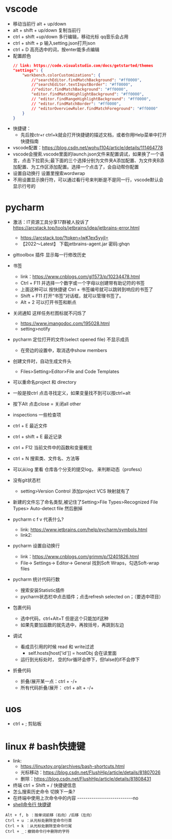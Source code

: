 # vscode
- 移动当前行 alt + up/down
- alt + shift + up/down 复制当前行
- ctrl + shift +up/down 多行编辑，移动光标 qq音乐会占用
- ctrl + shift + p 输入setting.json打开json
- ctrl + D 高亮选中的词，按enter能多点编辑
- 配置颜色
    ```json
    // link: https://code.visualstudio.com/docs/getstarted/themes
   	"settings": {
		"workbench.colorCustomizations": {
			//"searchEditor.findMatchBackground": "#ff0000",
			//"searchEditor.textInputBorder": "#ff0000",
			//"editor.findMatchBackground": "#ff0000",
			"editor.findMatchHighlightBackground": "#ff0000",
			// "editor.findRangeHighlightBackground": "#ff0000",
			// "editor.findMatchBorder": "#ff0000",
			// "editorOverviewRuler.findMatchForeground": "#ff0000"
		}
	}
    ```
- 快捷键：
	- 先后按ctr+r ctrl+k就会打开快捷键的描述文档，或者你用Help菜单中打开快捷指南
- vscode配置：https://blog.csdn.net/wohu1104/article/details/111464778
- vscode会搜索.vscode里面的launch.json文件来配置调试，如果换了一个语言，点击下拉箭头;最下面的三个选择分别为文件夹A添加配置、为文件夹B添加配置、为工作区添加配置。选择一个点击了，会自动帮你配置
- 设置自动换行 设置里搜索wordwrap
- 不用设置显示换行符，可以通过看行号来判断是不是同一行，vscode默认会显示行号的

# pycharm 
- 激活：IT资源工具分享17群被人投诉了 https://arcstack.top/tools/jetbrains/idea/jetbrains-error.html
	- https://arcstack.top/?token=lwK1ex5yyjI=
	- 【2022～Latest】 下载jetbrains-agent.jar 密码:ghqn

- gittoolbox 插件 显示每一行修改历史
- 书签
	- link：https://www.cnblogs.com/gl1573/p/10234478.html
	- Ctrl + F11 并选择一个数字或一个字母以创建带有助记符的书签 
	- 上面这种可以 按快捷键 Ctrl + 书签编号就可以跳转到响应的书签了
	- Shift + F11 打开“书签”对话框，就可以管理书签了。
	- Alt + 2 可以打开书签和断点
- 关闭通知 这样任务栏图标就不闪烁了
	- https://www.imangodoc.com/195028.html
	- setting>notify
- pycharm 定位打开的文件(select opened file) 不显示成员
	- 在旁边的设置中，取消选中show members
- 创建文件时，自动生成文件头
	- Files>Setting>Editor>File and Code Templates
- 可以重命名project 和 directory
- 一般是按ctrl 点击寻找定义，如果变量找不到可以按ctrl+alt
- 按下Alt 点击close = 关闭all other 
- inspections 一些检查项
- ctrl + E 最近文件
- ctrl + shift + E 最近记录
- ctrl + F12 当前文件中的函数和变量概览
- ctrl + N 搜索类、文件名、方法等
- 可以从log 里看 仓库各个分支的提交log， 来判断动态（profess）
- 没有git状态栏 
    - setting>Version Control 添加project VCS 映射就有了
- 新建的文件忘了命名类型,被记住了Setting>File Types>Recognized File Types> Auto-detect file 然后删掉
- pycharm c f v 代表什么?
    - link: https://www.jetbrains.com/help/pycharm/symbols.html
    - link2:  
- pycharm 设置自动换行
  - link：https://www.cnblogs.com/grimm/p/12401826.html
  -  File-> Settings-> Editor-> General 找到Soft Wraps，勾选Soft-wrap files

- pycharm 统计代码行数
	- 搜索安装Statistic插件
	- pycharm状态栏中点击插件；点击refresh selected on；（要选中项目）
- 包裹代码
	- 选中代码，ctrl+Alt+T 但是这个只能加if这种
	- 如果先要加函数的就先选中，再按括号，再跳到左边
- 调试
	- 看成员引用的时候 read 和 write过滤
		- self.hosts[host['id']] = hostObj 会在读里面
	- 运行到光标处时， 空的for循环会停下，但false的if不会停下 
- 折叠代码
	- 折叠/展开某一点：ctrl + -/+
	- 所有代码折叠/展开： ctrl + alt + -/+

# uos
- ctrl + ; 剪贴板
   
# linux # bash快捷键
- link:
  - https://linuxtoy.org/archives/bash-shortcuts.html
  - 光标移动：https://blog.csdn.net/FlushHip/article/details/81807026
  - 删除：https://blog.csdn.net/FlushHip/article/details/81808431
- 终端 ctrl + Shift + / 快捷键信息
- 怎么搜索历史命令 切换下一条?
- 在终端中使用上次命令中的内容 ---------------------------no
- [shell命令行 快捷键](https://www.cnblogs.com/betterquan/p/11456820.html)
```
Alt + f, b ：按单词前移（右向）/后移（左向）
Ctrl + u ：从光标处删除至命令行首
Ctrl + k ：从光标处删除至命令行尾
Ctrl + _：撤销命令行中删除的字符
```

